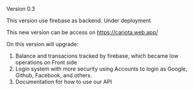 Version 0.3

This version use firebase as backend.
Under deployment

This new version can be access on https://cariota.web.app/

On this version will upgrade:
1. Balance and transacions tracked by firebase, which became low operations on Front side
2. Login system with more security using Accounts to login as Google, Github, Facebook, and others.
3. Documentation for how to use our API